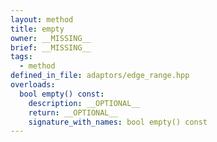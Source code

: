 ```yaml
---
layout: method
title: empty
owner: __MISSING__
brief: __MISSING__
tags:
  - method
defined_in_file: adaptors/edge_range.hpp
overloads:
  bool empty() const:
    description: __OPTIONAL__
    return: __OPTIONAL__
    signature_with_names: bool empty() const
---
```

